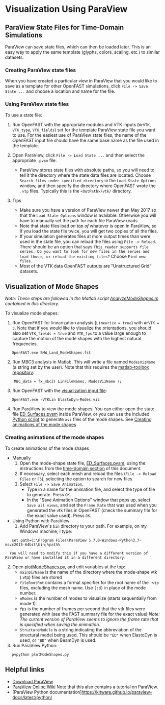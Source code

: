 # Visualization Using ParaView


## ParaView State Files for Time-Domain Simulations
ParaView can save state files, which can then be loaded later. This is an easy way to apply the same template (glyphs, colors, scaling, etc.) to similar datasets. 

### Creating ParaView state files
When you have created a particular view in ParaView that you would like to save as a template for other OpenFAST simulations, click `File -> Save State ...` and choose a location and name for the file.

### Using ParaView state files
To use a state file:
1. Run OpenFAST with the appropriate modules and VTK inputs (`WrVTK`, `VTK_type`, `VTK_fields`) set for the template ParaView state file you want to use. For the easiest use of ParaView state files, 
   the name of the OpenFAST input file should have the same base name as the file used in the template.

2. Open ParaView, click `File -> Load State ...` and then select the appropriate `.pvsm` file. 
   - ParaView stores state files with absolute paths, so you will need to tell it the directory where the state data files are located. Choose `Search files under specified directory` in the `Load State Options` window, 
     and then specify the directory where OpenFAST wrote the `.vtp` files. Typically this is the `<OutPath>/vtk/` directory.

3. Tips
   - Make sure you have a version of ParaView newer than May 2017 so that the `Load State Options` window is available. Otherwise you will have to manually set the path for each file ParaView reads.
   - Note that state files load *on top of* whatever is open in ParaView, so if you load the state file twice, you will get two copies of all the files.
   - If your simulation generates files at more output times than were used in the state file, you can reload the files using `File -> Reload`. There should be an option that says 
     `This reader supports file series. Do you want to look for new files in the series and load those, or reload the existing files?` Choose `Find new files.`
   - Most of the VTK data OpenFAST outputs are "Unstructured Grid" datasets. 


## Visualization of Mode Shapes
*Note: These steps are followed in the Matlab script [AnalyzeModeShapes.m](AnalyzeModeShapes.m) contained in this directory.*

To visualize mode shapes:
1. Run OpenFAST for linearization analysis (`Linearize = true`) with `WrVTK = 3`. Note that if you would like to visualize the orientations, you should also set
   `VTK_fields = true` and `VTK_fps` to a value large enough to capture the motion of the mode shapes with the highest natural frequencies.
```
   OpenFAST.exe 5MW_Land_ModeShapes.fst
```
2. Run MBC3 analysis in Matlab. This will write a file named `ModesVizName` (a string set by the user). Note that this requires the [matlab-toolbox repository](https://github.com/OpenFAST/matlab-toolbox):
```
    MBC_data = fx_mbc3( LinFileNames, ModesVizName ); 
```
3. Run OpenFAST with the [visualization input file](ElastoDyn-Modes.viz):
```
   OpenFAST.exe -VTKLin ElastoDyn-Modes.viz
```
4. Run ParaView to view the mode shapes. You can either open the state file [ED_Surfaces.pvsm](ED_Surfaces.pvsm) inside ParaView, or
   you can use the included [Python script](plotModeShapes.py) to generate `avi` files of the mode shapes. See [Creating animations of the mode shapes](#creating-animations-of-the-mode-shapes)

### Creating animations of the mode shapes
To create animations of the mode shapes
- Manually
   1. Open the mode-shape state file, [ED_Surfaces.pvsm](ED_Surfaces.pvsm), using the instructions from the [time-domain section](#using-these-paraview-state-files) of this document.
   2. If necessary, select each mesh and reload the files (`File -> Reload Files` or `F5`), selecting the option to search for new files.
   3. Select `File -> Save Animation`. 
      - Type in a name for the animation file, and select the type of file to generate. Press `OK`.
      - In the "Save Animation Options" window that pops up, select `Save all views`, and set the `Frame Rate` that was used when you generated the vtk files in OpenFAST
       (check the summary file for the exact value used). Press `OK`.
- Using Python with ParaView
   1. Add ParaView's `bin` directory to your path. For example, on my Windows machine, I type:
```
   set path=C:\Program Files\ParaView 5.7.0-Windows-Python3.7-msvc2015-64bit\bin;%path%
```
      You will need to modify this if you have a different version of ParaView or have installed it in a different directory.
   2. Open [plotModeShapes.py](plotModeShapes.py), and edit variables at the top:
       - `mainDirName` is the name of the directory where the mode-shape vtk (.vtp) files are stored
       - `fileRootFmt` contains a format specifier for the root name of the `.vtp` files, excluding the mesh name. 
          Use `{:d}` in place of the mode number.
       - `nModes` is the number of modes to visualize (starts sequentially from mode 1)
       - `fps` is the number of frames per second that the vtk files were generated with (see the FAST summary file for the exact value)
         *Note: The current version of ParaView seems to ignore the frame rate that is specified when saving the animation.*
       - `StructureModule` is a string indicating the abbreviation of the structural model being used. This should be `"ED"` when ElastoDyn is used, or `"BD"` when BeamDyn is used.
   3. Run ParaView Python:
```
   pvpython plotModeShapes.py
```      

## Helpful links
- [Download ParaView](https://www.paraview.org/download/)
- [ParaView Online Wiki](https://www.paraview.org/Wiki/ParaView) Note that this also contains a tutorial on ParaView.
- [ParaView Python documentation]https://kitware.github.io/paraview-docs/latest/python/


